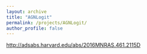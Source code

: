 ```yaml
---
layout: archive
title: "AGNLogit"
permalink: /projects/AGNLogit/
author_profile: false
---
```


http://adsabs.harvard.edu/abs/2016MNRAS.461.2115D
